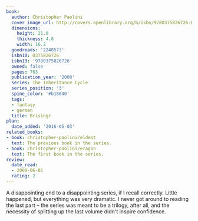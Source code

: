 ```yaml
---
book:
  author: Christopher Paolini
  cover_image_url: http://covers.openlibrary.org/b/isbn/9780375826726-L.jpg
  dimensions:
    height: 21.0
    thickness: 4.8
    width: 16.2
  goodreads: '2248573'
  isbn10: 0375826726
  isbn13: '9780375826726'
  owned: false
  pages: 763
  publication_year: '2008'
  series: The Inheritance Cycle
  series_position: '3'
  spine_color: '#b18640'
  tags:
  - fantasy
  - german
  title: Brisingr
plan:
  date_added: '2016-05-03'
related_books:
- book: christopher-paolini/eldest
  text: The previous book in the series.
- book: christopher-paolini/eragon
  text: The first book in the series.
review:
  date_read:
  - 2009-06-01
  rating: 2
---
```


A disappointing end to a disappointing series, if I recall correctly. Little happened, but everything was very dramatic.
I never got around to reading the last part – the series was meant to be a trilogy, after all, and the necessity of
splitting up the last volume didn't inspire confidence.
